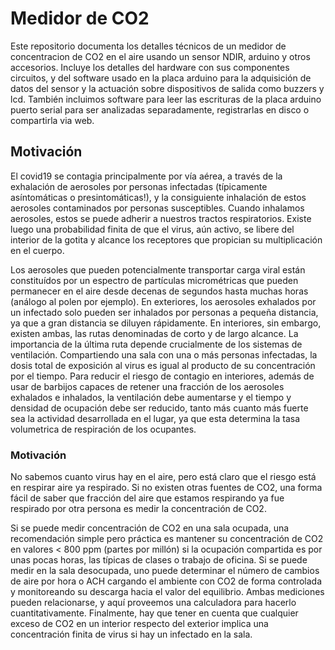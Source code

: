# Medidor de CO2 

Este repositorio documenta los detalles técnicos de un medidor de concentracion de CO2 en el aire usando un sensor NDIR, arduino y otros accesorios. Incluye los detalles del hardware con sus componentes circuitos, y del software usado en la placa arduino para la adquisición de datos del sensor y la actuación sobre dispositivos de salida como buzzers y lcd. También incluimos software para leer las escrituras de la placa arduino puerto serial para ser analizadas separadamente, registrarlas en disco o compartirla via web.  

## Motivación
El covid19 se contagia principalmente por vía aérea, a través de la exhalación de aerosoles por personas infectadas (típicamente asíntomáticas o presintomáticas!), y la consiguiente inhalación de estos aerosoles contaminados por personas susceptibles. Cuando inhalamos aerosoles, estos se puede adherir a nuestros tractos respiratorios. Existe luego una probabilidad finita de que el virus, aún activo, se libere del interior de la gotita y alcance los receptores que propician su multiplicación en el cuerpo.  

Los aerosoles que pueden potencialmente transportar carga viral están constituídos por un espectro de partículas micrométricas que pueden permanecer en el aire desde decenas de segundos hasta muchas horas (análogo al polen por ejemplo). En exteriores, los aerosoles exhalados por un infectado solo pueden ser inhalados por personas a pequeña distancia, ya que a gran distancia se diluyen rápidamente. En interiores, sin embargo, existen ambas, las rutas denominadas de corto y de largo alcance. La importancia de la última ruta depende crucialmente de los sistemas de ventilación. Compartiendo una sala con una o más personas infectadas, la dosis total de exposición al virus es igual al producto de su concentración por el tiempo. Para reducir el riesgo de contagio en interiores, además de usar de barbijos capaces de retener una fracción de los aerosoles exhalados e inhalados, la ventilación debe aumentarse y el tiempo y densidad de ocupación debe ser reducido, tanto más cuanto más fuerte sea la actividad desarrollada en el lugar, ya que esta determina la tasa volumetrica de respiración de los ocupantes.

### Motivación
No sabemos cuanto virus hay en el aire, pero está claro que el riesgo está en respirar aire ya respirado. Si no existen otras fuentes de CO2, una forma fácil de saber que fracción del aire que estamos respirando ya fue respirado por otra persona es medir la concentración de CO2. 

Si se puede medir concentración de CO2 en una sala ocupada, una recomendación simple pero práctica es mantener su concentración de CO2 en valores < 800 ppm (partes por millón) si la ocupación compartida es por unas pocas horas, las típicas de clases o trabajo de oficina. Si se puede medir en la sala desocupada, uno puede determinar el número de cambios de aire por hora o ACH cargando el ambiente con CO2 de forma controlada y monitoreando su descarga hacia el valor del equilibrio. Ambas mediciones pueden relacionarse, y aquí proveemos una calculadora para hacerlo cuantitativamente. Finalmente, hay que tener en cuenta que cualquier exceso de CO2 en un interior respecto del exterior implica una concentración finita de virus si hay un infectado en la sala. 
